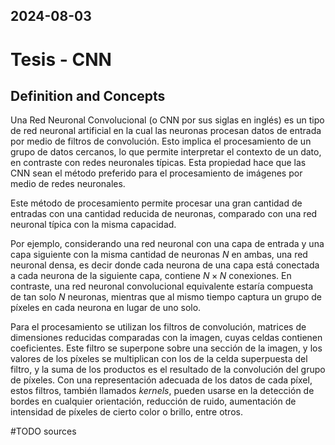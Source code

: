 2024-08-03
---
# Tesis - CNN

## Definition and Concepts

Una Red Neuronal Convolucional (o CNN por sus siglas en inglés) es un tipo de red neuronal artificial en la cual las
neuronas procesan datos de entrada por medio de filtros de convolución. Esto implica el procesamiento de un grupo de
datos cercanos, lo que permite interpretar el contexto de un dato, en contraste con redes neuronales típicas. Esta
propiedad hace que las CNN sean el método preferido para el procesamiento de imágenes por medio de redes neuronales.

Este método de procesamiento permite procesar una gran cantidad de entradas con una cantidad reducida de neuronas,
comparado con una red neuronal típica con la misma capacidad.

Por ejemplo, considerando una red neuronal con una capa de entrada y una capa siguiente con la misma cantidad de neuronas $N$ en ambas, una
red neuronal densa, es decir donde cada neurona de una capa está conectada a cada neurona de la siguiente capa, contiene
$N \times N$ conexiones. En contraste, una red neuronal convolucional equivalente estaría compuesta de tan solo $N$ neuronas,
mientras que al mismo tiempo captura un grupo de píxeles en cada neurona en lugar de uno solo.

Para el procesamiento se utilizan los filtros de convolución, matrices de dimensiones reducidas comparadas con la imagen,
cuyas celdas contienen coeficientes. Este filtro se superpone sobre una sección de la imagen, y los valores de los píxeles
se multiplican con los de la celda superpuesta del filtro, y la suma de los productos es el resultado de la convolución
del grupo de píxeles. Con una representación adecuada de los datos de cada píxel, estos filtros, también llamados *kernels*,
pueden usarse en la detección de bordes en cualquier orientación, reducción de ruido, aumentación de intensidad de píxeles
de cierto color o brillo, entre otros.

#TODO sources
